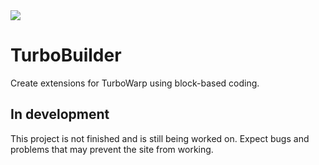 <img src="https://raw.githubusercontent.com/JeremyGamer13/turbobuilder/main/icon.png"/>

# TurboBuilder
Create extensions for TurboWarp using block-based coding.

## In development
This project is not finished and is still being worked on. Expect bugs and problems that may prevent the site from working.
